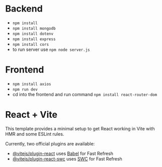 # Backend
- `npm install`
- `npm install mongodb`
- `npm install dotenv`
- `npm install express`
- `npm install cors`
- to run server use `npm node server.js`


# Frontend
- `npm install axios`
- `npm run dev`
- cd into the frontend and run command `npm install react-router-dom`

# React + Vite

This template provides a minimal setup to get React working in Vite with HMR and some ESLint rules.

Currently, two official plugins are available:

- [@vitejs/plugin-react](https://github.com/vitejs/vite-plugin-react/blob/main/packages/plugin-react/README.md) uses [Babel](https://babeljs.io/) for Fast Refresh
- [@vitejs/plugin-react-swc](https://github.com/vitejs/vite-plugin-react-swc) uses [SWC](https://swc.rs/) for Fast Refresh
